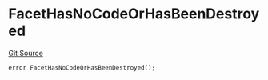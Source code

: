# FacetHasNoCodeOrHasBeenDestroyed
[Git Source](https://github.com/thrackle-io/tron/blob/cc518f3968132c6914cbdf581f9e9c0cee9a912e/src/client/token/handler/diamond/HandlerDiamond.sol)


```solidity
error FacetHasNoCodeOrHasBeenDestroyed();
```

